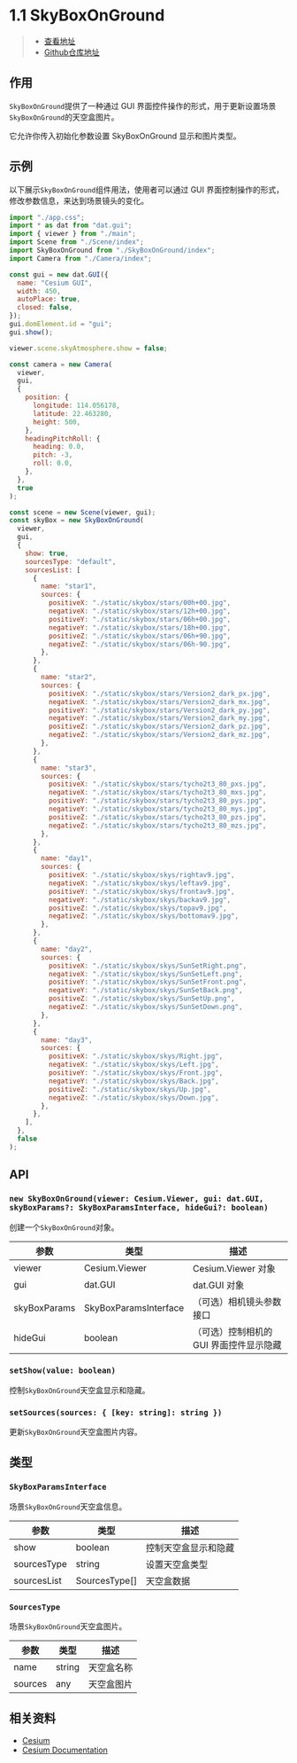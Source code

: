 # 1.1 SkyBoxOnGround

> - [查看地址](https://cesium-sky-box-on-ground.vercel.app/)
> - [Github仓库地址](https://github.com/WaterSeeding/CesiumSkyBoxOnGround)

## 作用

`SkyBoxOnGround`提供了一种通过 GUI 界面控件操作的形式，用于更新设置场景`SkyBoxOnGround`的天空盒图片。

它允许你传入初始化参数设置 SkyBoxOnGround 显示和图片类型。

## 示例

以下展示`SkyBoxOnGround`组件用法，使用者可以通过 GUI 界面控制操作的形式，修改参数信息，来达到场景镜头的变化。

```jsx
import "./app.css";
import * as dat from "dat.gui";
import { viewer } from "./main";
import Scene from "./Scene/index";
import SkyBoxOnGround from "./SkyBoxOnGround/index";
import Camera from "./Camera/index";

const gui = new dat.GUI({
  name: "Cesium GUI",
  width: 450,
  autoPlace: true,
  closed: false,
});
gui.domElement.id = "gui";
gui.show();

viewer.scene.skyAtmosphere.show = false;

const camera = new Camera(
  viewer,
  gui,
  {
    position: {
      longitude: 114.056178,
      latitude: 22.463280,
      height: 500,
    },
    headingPitchRoll: {
      heading: 0.0,
      pitch: -3,
      roll: 0.0,
    },
  },
  true
);

const scene = new Scene(viewer, gui);
const skyBox = new SkyBoxOnGround(
  viewer,
  gui,
  {
    show: true,
    sourcesType: "default",
    sourcesList: [
      {
        name: "star1",
        sources: {
          positiveX: "./static/skybox/stars/00h+00.jpg",
          negativeX: "./static/skybox/stars/12h+00.jpg",
          positiveY: "./static/skybox/stars/06h+00.jpg",
          negativeY: "./static/skybox/stars/18h+00.jpg",
          positiveZ: "./static/skybox/stars/06h+90.jpg",
          negativeZ: "./static/skybox/stars/06h-90.jpg",
        },
      },
      {
        name: "star2",
        sources: {
          positiveX: "./static/skybox/stars/Version2_dark_px.jpg",
          negativeX: "./static/skybox/stars/Version2_dark_mx.jpg",
          positiveY: "./static/skybox/stars/Version2_dark_py.jpg",
          negativeY: "./static/skybox/stars/Version2_dark_my.jpg",
          positiveZ: "./static/skybox/stars/Version2_dark_pz.jpg",
          negativeZ: "./static/skybox/stars/Version2_dark_mz.jpg",
        },
      },
      {
        name: "star3",
        sources: {
          positiveX: "./static/skybox/stars/tycho2t3_80_pxs.jpg",
          negativeX: "./static/skybox/stars/tycho2t3_80_mxs.jpg",
          positiveY: "./static/skybox/stars/tycho2t3_80_pys.jpg",
          negativeY: "./static/skybox/stars/tycho2t3_80_mys.jpg",
          positiveZ: "./static/skybox/stars/tycho2t3_80_pzs.jpg",
          negativeZ: "./static/skybox/stars/tycho2t3_80_mzs.jpg",
        },
      },
      {
        name: "day1",
        sources: {
          positiveX: "./static/skybox/skys/rightav9.jpg",
          negativeX: "./static/skybox/skys/leftav9.jpg",
          positiveY: "./static/skybox/skys/frontav9.jpg",
          negativeY: "./static/skybox/skys/backav9.jpg",
          positiveZ: "./static/skybox/skys/topav9.jpg",
          negativeZ: "./static/skybox/skys/bottomav9.jpg",
        },
      },
      {
        name: "day2",
        sources: {
          positiveX: "./static/skybox/skys/SunSetRight.png",
          negativeX: "./static/skybox/skys/SunSetLeft.png",
          positiveY: "./static/skybox/skys/SunSetFront.png",
          negativeY: "./static/skybox/skys/SunSetBack.png",
          positiveZ: "./static/skybox/skys/SunSetUp.png",
          negativeZ: "./static/skybox/skys/SunSetDown.png",
        },
      },
      {
        name: "day3",
        sources: {
          positiveX: "./static/skybox/skys/Right.jpg",
          negativeX: "./static/skybox/skys/Left.jpg",
          positiveY: "./static/skybox/skys/Front.jpg",
          negativeY: "./static/skybox/skys/Back.jpg",
          positiveZ: "./static/skybox/skys/Up.jpg",
          negativeZ: "./static/skybox/skys/Down.jpg",
        },
      },
    ],
  },
  false
);

```

## API

### `new SkyBoxOnGround(viewer: Cesium.Viewer, gui: dat.GUI, skyBoxParams?: SkyBoxParamsInterface, hideGui?: boolean)`

创建一个`SkyBoxOnGround`对象。

| 参数         | 类型                  | 描述                                    |
| ------------ | --------------------- | --------------------------------------- |
| viewer       | Cesium.Viewer         | Cesium.Viewer 对象                      |
| gui          | dat.GUI               | dat.GUI 对象                            |
| skyBoxParams | SkyBoxParamsInterface | （可选）相机镜头参数接口                |
| hideGui      | boolean               | （可选）控制相机的 GUI 界面控件显示隐藏 |

### `setShow(value: boolean)`

控制`SkyBoxOnGround`天空盒显示和隐藏。

### `setSources(sources: { [key: string]: string })`

更新`SkyBoxOnGround`天空盒图片内容。

## 类型

### `SkyBoxParamsInterface`

场景`SkyBoxOnGround`天空盒信息。

| 参数        | 类型          | 描述                 |
| ----------- | ------------- | -------------------- |
| show        | boolean       | 控制天空盒显示和隐藏 |
| sourcesType | string        | 设置天空盒类型       |
| sourcesList | SourcesType[] | 天空盒数据           |

### `SourcesType`

场景`SkyBoxOnGround`天空盒图片。

| 参数    | 类型   | 描述       |
| ------- | ------ | ---------- |
| name    | string | 天空盒名称 |
| sources | any    | 天空盒图片 |

## 相关资料

- [Cesium](https://cesium.com/)
- [Cesium Documentation](https://cesium.com/docs/)
